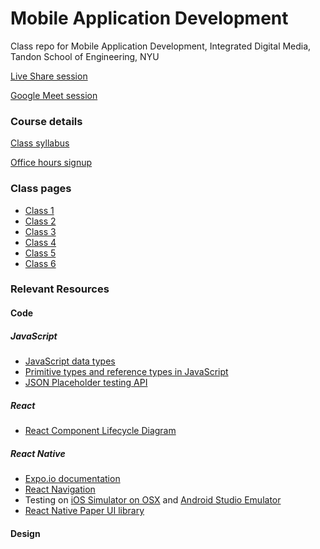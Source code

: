 # Mobile Application Development
Class repo for Mobile Application Development, Integrated Digital Media, Tandon School of Engineering, NYU

[Live Share session](https://prod.liveshare.vsengsaas.visualstudio.com/join?D4019220C6A7C57D75252915AC5F0A9ED51D)

[Google Meet session](https://meet.google.com/kto-ezgp-jmg)

### Course details

[Class syllabus](https://docs.google.com/document/d/12BOGwh0kslocBE3RC04JbJoz3ZoTB-ZVDv5-1la6Wl8/edit?usp=sharing)

[Office hours signup](https://calendar.google.com/calendar/selfsched?sstoken=UUhVYnEyYVU0aEVvfGRlZmF1bHR8ZTFjMTcyOWQxNjJjYzE0M2VkYTc2ZTMwMjViM2UxNTA)

### Class pages
- [Class 1](Classes/Class%201%20-%20Introduction.md)
- [Class 2](Classes/Class%202%20-%20Understanding%20React.md)
- [Class 3](Classes/class%203.md)
- [Class 4](Classes/class%204.md)
- [Class 5](Classes/class%205.md)
- [Class 6](Classes/class%206.md)

### Relevant Resources

#### Code
##### JavaScript
- [JavaScript data types](https://developer.mozilla.org/en-US/docs/Web/JavaScript/Data_structures)
- [Primitive types and reference types in JavaScript](https://gist.github.com/branneman/7fb06d8a74d7e6d4cbcf75c50fec599c)
- [JSON Placeholder testing API](https://jsonplaceholder.typicode.com/)

##### React
- [React Component Lifecycle Diagram](http://projects.wojtekmaj.pl/react-lifecycle-methods-diagram/)

##### React Native
- [Expo.io documentation](https://docs.expo.io/versions/v35.0.0/)
- [React Navigation](https://reactnavigation.org/docs/en/hello-react-navigation.html)
- Testing on [iOS Simulator on OSX](https://docs.expo.io/versions/v35.0.0/workflow/ios-simulator/) and [Android Studio Emulator](https://docs.expo.io/versions/latest/workflow/android-studio-emulator/)
- [React Native Paper UI library](https://reactnativepaper.com/)

#### Design

